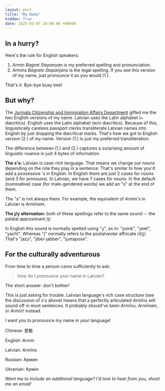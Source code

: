 ```yaml
---
layout: post
title: "My Name"
hidden: True
date: 2025-03-07 10:00:00 +00000
---
```


## In a hurry?

Here's the rule for English speakers:

1. _Armin Bagrat Stepanyan_ is my preferred spelling and pronunciation.
2. _Armins Bagrats Stepanjans_ is the legal spelling. If you see this version of my name, just pronounce it as you would (1.).

That's it. Bye-bye busy bee!

## But why?

The [Jurmala Citizenship and Immigration Affairs Department](https://www.pmlp.gov.lv/lv/filiale/jurmalas-nodala) gifted me the two English versions of my name.
Latvian uses the Latin alphabet (+ diacritics).
English uses the Latin alphabet (w/o diacritics).
Because of this, linguistically careless passport clerks transliterate Latvian names into English by just dropping the diacritical marks.
That's how we got to English version (2.) of my name.
Version (1.) is just my preferred transliteration.

The difference between (1.) and (2.) captures a surprising amount of linguistic nuance in just 4 bytes of information.

**The s's:** Latvian is case-rich language.
That means we change our nouns depending on the role they play in a sentence.
That's similar to how you'd add a possessive _'s_ in English.
In English there are just 2 cases for nouns (and 3 for pronouns).
In Latvian, we have 7 cases for nouns.
In the default (nominative) case (for male-gendered words) we add an "s" at the end of them.

The "s" is not always there.
For example, the equivalent of _Armin's_ in Latvian is _Armīnam_.

**The j/y alternation:** both of these spellings refer to the same sound -- the palatal approximant /j/.

In English this sound is normally spelled using "y", as in: "yoink", "yeet", "yacht".
Whereas "j" normally refers to the postalveolar affricate /dʒ/.
That's "jazz", "jiber-jabber", "juxtapose".

## For the culturally adventurous

From time to time a person cares sufficiently to ask:

> How do I pronounce your name in Latvian?

The short answer: don't bother!

This is just asking for trouble.
Latvian language's rich case structure (see the discussion of s's above) means that a perfectly articulated _Armīns_ will sound off in most sentences.
It probably should've been _Armīnu_, _Armīnam_, or _Armīn!_ instead.

I want you to pronounce my name in _your_ language!

Chinese: 爱敏

English: Armin

Latvian: Armīns

Russian: Армин

Ukranian: Армін

_Want me to include an additional language? I'd love to hear from you, shoot me an email!_
